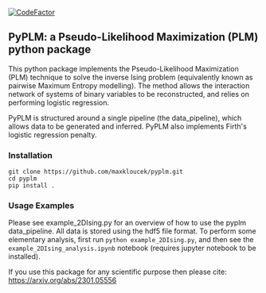 [![CodeFactor](https://www.codefactor.io/repository/github/maxkloucek/pyplm/badge)](https://www.codefactor.io/repository/github/maxkloucek/pyplm)

## PyPLM: a Pseudo-Likelihood Maximization (PLM) python package

This python package implements the Pseudo-Likelihood Maximization (PLM) technique to solve the inverse Ising problem (equivalently known as pairwise Maximum Entropy modelling). The method allows the interaction network of systems of binary variables to be reconstructed, and relies on performing logistic regression.

PyPLM is structured around a single pipeline (the data_pipeline), which allows data to be generated and inferred. PyPLM also implements Firth's logistic regression penalty.

### Installation

```
git clone https://github.com/maxkloucek/pyplm.git
cd pyplm
pip install .
```

### Usage Examples

Please see example_2DIsing.py for an overview of how to use the pyplm data_pipeline. All data is stored using the hdf5 file format. To perform some elementary analysis, first run `python example_2DIsing.py`, and then see the  `example_2DIsing_analysis.ipynb` notebook (requires jupyter notebook to be installed).

If you use this package for any scientific purpose then please cite: 
https://arxiv.org/abs/2301.05556
